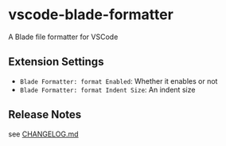# vscode-blade-formatter

A Blade file formatter for VSCode

## Extension Settings

- `Blade Formatter: format Enabled`: Whether it enables or not
- `Blade Formatter: format Indent Size`: An indent size


## Release Notes

see [CHANGELOG.md](https://github.com/shufo/vscode-blade-formatter/CHANGELOG.md)

